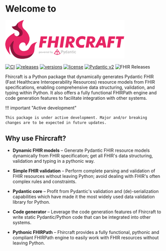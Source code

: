 # Welcome to

<!-- PROJECT LOGO -->
<img src="assets/images/logo-banner.png" width="75%">

[![CI](https://github.com/luisfabib/fhircraft/actions/workflows/CI.yaml/badge.svg?branch=main&event=push)](https://github.com/luisfabib/fhircraft/actions/workflows/CI.yaml)
[![releases](https://img.shields.io/github/v/release/luisfabib/fhircraft)](https://github.com/luisfabib/fhircraft)
[![versions](https://img.shields.io/pypi/pyversions/fhircraft.svg)](https://github.com/luisfabib/fhircraft)
[![license](https://img.shields.io/github/license/luisfabib/fhircraft.svg)](https://github.com/luisfabib/fhircraft/blob/main/LICENSE)
[![Pydantic v2](https://img.shields.io/endpoint?url=https://raw.githubusercontent.com/pydantic/pydantic/main/docs/badge/v2.json)](https://docs.pydantic.dev/latest/contributing/#badges)
![FHIR Releases](https://img.shields.io/badge/FHIR-R4_R4B_R5-blue?style=flat&logo=fireship&logoColor=red&labelColor=%231e293b)

Fhircraft is a Python package that dynamically generates Pydantic FHIR (Fast Healthcare Interoperability Resources) resource models from FHIR specifications, enabling comprehensive data structuring, validation, and typing within Python. It also offers a fully functional FHIRPath engine and code generation features to facilitate integration with other systems.

!!! important "Active development"

    This package is under active development. Major and/or breaking changes are to be expected in future updates.


## Why use Fhircraft?

- **Dynamic FHIR models** – Generate Pydantic FHIR resource models dynamically from FHIR specification; get all FHIR's data structuring, validation and typing in a pythonic way.

- **Simple FHIR validation** – Perform complete parsing and validation of FHIR resources without leaving Python; avoid dealing with FHIR's often complex rules and constraints. 

- **Pydantic core** – Profit from Pydantic's validation and (de)-serialization capabilities which have made it the most widely used data validation library for Python.     

- **Code generator** – Leverage the code generation features of Fhircraft to write static Pydantic/Python code that can be integrated into other systems. 

- **Pythonic FHIRPath** – Fhircraft provides a fully functional, pythonic and compliant FHIRPath engine to easily work with FHIR resources without leaving Python.  
